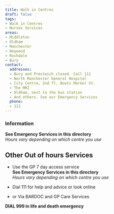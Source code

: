 ```yaml
---
title: Walk in Centres
draft: false
tags:
- Walk in Centres
- Nurses Services
areas:
- Middleton
- Oldham
- Manchester
- Heywood
- Rochdale
- Bury
contact:
  addresses:
  - Bury and Prestwich closed. Call 111
  - North Manchester General Hospital
  - City Centre, 2nd fl, Boots Market St.
  - The MRI
  - Oldham, next to the bus station
  - And others. See our Emergency Services
  phone:
  - 111
---
```


### Information
**See Emergency Services in this directory**  
*Hours vary depending on which centre you use*  

## Other Out of hours Services
- Use the GP 7 day access service  
**See Emergency Services in this directory**    
*Hours vary depending on which centre you use*

- Dial 111 for help and advice or look online

- or Via BARDOC and GP Care Services

**DIAL 999 in life and death emergency**